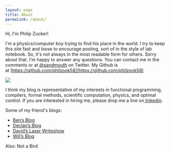 ```yaml
---
layout: page
title: About
permalink: /about/
---
```


Hi, I'm Philip Zucker!

I'm a physics/computer boy trying to find his place in the world. I try to keep this site fast and loose to encourage posting, sort of in the style of lab notebook. So, it's not always in the most readable form for others. Sorry about that. I'm happy to answer any questions. You can contact me in the comments or at [@sandmouth](https://twitter.com/sandmouth) on Twitter. My Github is at [https://github.com/philzook58](https://github.com/philzook58)

![](/assets/me_waving.gif)

I think my blog is representative of my interests in functional programming, compilers, formal methods, scientific computation, physics, and optimal control. If you are interested in hiring me, please drop me a line on[ linkedin](https://www.linkedin.com/in/philip-zucker-4520ba90/).

Some of my friend's blogs:

* [Ben’s Blog](http://blog.benwiener.com/)
* [Declan’s Blog](https://www.declanoller.com/)
* [David’s Laser Writeshow](https://davidtersegno.wordpress.com/)
* [Will’s Blog](https://willmaulbetsch.home.blog/)

Also: Not a Bird